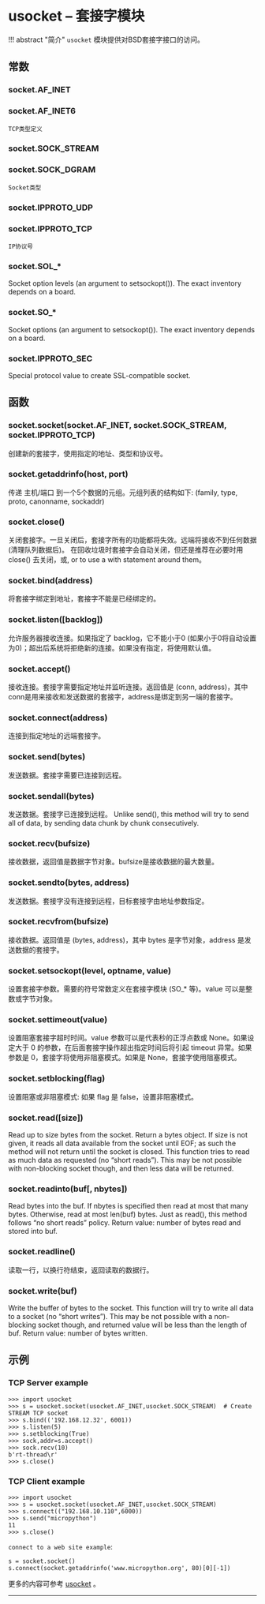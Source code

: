 # **usocket** – 套接字模块
!!! abstract "简介"
    `usocket` 模块提供对BSD套接字接口的访问。 

## 常数

### **socket.AF_INET**  
### **socket.AF_INET6**  

`TCP类型定义`

### **socket.SOCK_STREAM**  
### **socket.SOCK_DGRAM**  

`Socket类型`

### **socket.IPPROTO_UDP**  
### **socket.IPPROTO_TCP**  

`IP协议号`

### **socket.SOL_***  
Socket option levels (an argument to setsockopt()). The exact inventory depends on a board.

### **socket.SO_***  
Socket options (an argument to setsockopt()). The exact inventory depends on a board.

### **socket.IPPROTO_SEC**  
Special protocol value to create SSL-compatible socket.

## 函数

### **socket.socket**(socket.AF_INET, socket.SOCK_STREAM, socket.IPPROTO_TCP)  
创建新的套接字，使用指定的地址、类型和协议号。

### **socket.getaddrinfo**(host, port)  
传递 主机/端口 到一个5个数据的元组。元组列表的结构如下:
(family, type, proto, canonname, sockaddr)

### **socket.close**()  
关闭套接字。一旦关闭后，套接字所有的功能都将失效。远端将接收不到任何数据 (清理队列数据后)。 在回收垃圾时套接字会自动关闭，但还是推荐在必要时用 close() 去关闭，或, or to use a with statement around them。

### **socket.bind**(address)  
将套接字绑定到地址，套接字不能是已经绑定的。

### **socket.listen**([backlog])  
允许服务器接收连接。如果指定了 backlog，它不能小于0 (如果小于0将自动设置为0)；超出后系统将拒绝新的连接。如果没有指定，将使用默认值。

### **socket.accept**()  
接收连接。套接字需要指定地址并监听连接。返回值是 (conn, address)，其中conn是用来接收和发送数据的套接字，address是绑定到另一端的套接字。

### **socket.connect**(address)  
连接到指定地址的远端套接字。

### **socket.send**(bytes)  
发送数据。套接字需要已连接到远程。

### **socket.sendall**(bytes)  
发送数据。套接字已连接到远程。 Unlike send(), this method will try to send all of data, by sending data chunk by chunk consecutively.

### **socket.recv**(bufsize)  
接收数据，返回值是数据字节对象。bufsize是接收数据的最大数量。

### **socket.sendto**(bytes, address)  
发送数据。套接字没有连接到远程，目标套接字由地址参数指定。

### **socket.recvfrom**(bufsize)  
接收数据。返回值是 (bytes, address)，其中 bytes 是字节对象，address 是发送数据的套接字。

### **socket.setsockopt**(level, optname, value)  
设置套接字参数。需要的符号常数定义在套接字模块 (SO_* 等)。value 可以是整数或字节对象。

### **socket.settimeout**(value)  
设置阻塞套接字超时时间。value 参数可以是代表秒的正浮点数或 None。如果设定大于 0 的参数，在后面套接字操作超出指定时间后将引起 timeout 异常。如果参数是 0，套接字将使用非阻塞模式。如果是 None，套接字使用阻塞模式。

### **socket.setblocking**(flag)  
设置阻塞或非阻塞模式: 如果 flag 是 false，设置非阻塞模式。

### **socket.read**([size])  
Read up to size bytes from the socket. Return a bytes object. If size is not given, it reads all data available from the socket until EOF; as such the method will not return until the socket is closed. This function tries to read as much data as requested (no “short reads”). This may be not possible with non-blocking socket though, and then less data will be returned.

### **socket.readinto**(buf[, nbytes])  
Read bytes into the buf. If nbytes is specified then read at most that many bytes. Otherwise, read at most len(buf) bytes. Just as read(), this method follows “no short reads” policy.
Return value: number of bytes read and stored into buf.

### **socket.readline**()  
读取一行，以换行符结束，返回读取的数据行。

### **socket.write**(buf)  
Write the buffer of bytes to the socket. This function will try to write all data to a socket (no “short writes”). This may be not possible with a non-blocking socket though, and returned value will be less than the length of buf.
Return value: number of bytes written.

## 示例

### TCP Server example

```
>>> import usocket 
>>> s = usocket.socket(usocket.AF_INET,usocket.SOCK_STREAM)  # Create STREAM TCP socket
>>> s.bind(('192.168.12.32', 6001))   
>>> s.listen(5)
>>> s.setblocking(True)
>>> sock,addr=s.accept()              
>>> sock.recv(10)                    
b'rt-thread\r'
>>> s.close()
```

### TCP Client example

```
>>> import usocket 
>>> s = usocket.socket(usocket.AF_INET,usocket.SOCK_STREAM)
>>> s.connect(("192.168.10.110",6000))  
>>> s.send("micropython")               
11
>>> s.close()
```

`connect to a web site example`:
```
s = socket.socket()
s.connect(socket.getaddrinfo('www.micropython.org', 80)[0][-1])
```

更多的内容可参考 [usocket](http://docs.micropython.org/en/latest/pyboard/library/usocket.html) 。

----------